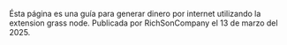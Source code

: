 Ésta página es una guía para generar dinero por internet utilizando la extension grass node. Publicada por RichSonCompany el 13 de marzo del 2025.
